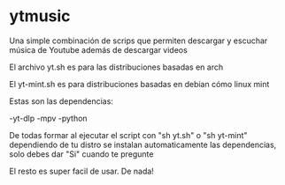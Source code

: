 # ytmusic
Una simple combinación de scrips que permiten descargar y escuchar música de Youtube además de descargar videos

El archivo yt.sh es para las distribuciones basadas en arch

El yt-mint.sh es para distribuciones basadas en debian cómo linux mint

Estas son las dependencias:

-yt-dlp
-mpv
-python

De todas formar al ejecutar el script con "sh yt.sh" o "sh yt-mint" dependiendo de tu distro
se instalan automaticamente las dependencias, solo debes dar "Si" cuando te pregunte

El resto es super facil de usar. De nada!
